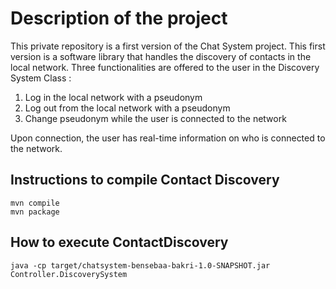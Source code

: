 # Description of the project
This private repository is a first version of the Chat System project. This first version is a software library that handles the discovery of contacts
in the local network. 
Three functionalities are offered to the user in the Discovery System Class :
1. Log in the local network with a pseudonym
2. Log out from the local network with a pseudonym
3. Change pseudonym while the user is connected to the network

Upon connection, the user has real-time information on who is connected to the network.

## Instructions to compile Contact Discovery
    mvn compile
    mvn package

## How to execute ContactDiscovery
    java -cp target/chatsystem-bensebaa-bakri-1.0-SNAPSHOT.jar Controller.DiscoverySystem

